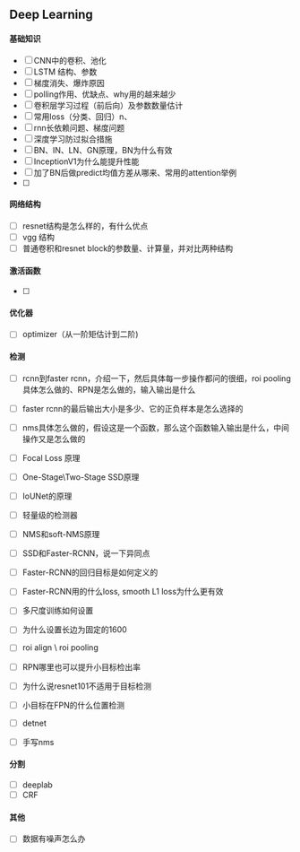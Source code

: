  
## Deep Learning

#### 基础知识  
- [ ] CNN中的卷积、池化  
- [ ] LSTM 结构、参数
- [ ] 梯度消失、爆炸原因  
- [ ] polling作用、优缺点、why用的越来越少
- [ ] 卷积层学习过程（前后向）及参数数量估计  
- [ ] 常用loss（分类、回归）n、
- [ ] rnn长依赖问题、梯度问题  
- [ ] 深度学习防过拟合措施
- [ ] BN、IN、LN、GN原理，BN为什么有效
- [ ] InceptionV1为什么能提升性能
- [ ] 加了BN后做predict均值方差从哪来、常用的attention举例  
- [ ]



#### 网络结构 
- [ ] resnet结构是怎么样的，有什么优点
- [ ] vgg 结构  
- [ ] 普通卷积和resnet block的参数量、计算量，并对比两种结构

#### 激活函数
- [ ]

#### 优化器 
- [ ] optimizer（从一阶矩估计到二阶)

#### 检测
- [ ] rcnn到faster rcnn，介绍一下，然后具体每一步操作都问的很细，roi pooling具体怎么做的、RPN是怎么做的，输入输出是什么
- [ ] faster rcnn的最后输出大小是多少、它的正负样本是怎么选择的  
- [ ] nms具体怎么做的，假设这是一个函数，那么这个函数输入输出是什么，中间操作又是怎么做的
- [ ] Focal Loss 原理  
- [ ] One-Stage\Two-Stage  SSD原理  
- [ ] IoUNet的原理  
- [ ] 轻量级的检测器  
- [ ] NMS和soft-NMS原理  
- [ ] SSD和Faster-RCNN，说一下异同点  
- [ ] Faster-RCNN的回归目标是如何定义的  
- [ ] Faster-RCNN用的什么loss, smooth L1 loss为什么更有效 
- [ ] 多尺度训练如何设置  
- [ ] 为什么设置长边为固定的1600  
- [ ] roi align \ roi pooling 
- [ ] RPN哪里也可以提升小目标检出率 
- [ ] 为什么说resnet101不适用于目标检测  
- [ ] 小目标在FPN的什么位置检测 
- [ ] detnet 
- [ ] 手写nms


#### 分割
- [ ] deeplab 
- [ ] CRF

#### 其他
- [ ] 数据有噪声怎么办  
